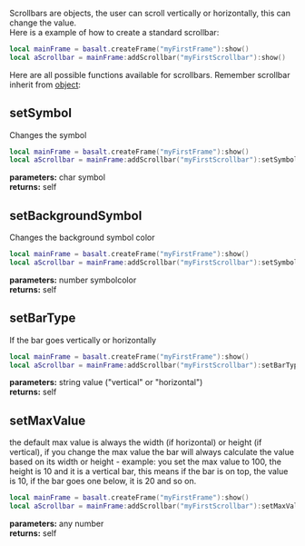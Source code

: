 Scrollbars are objects, the user can scroll vertically or horizontally, this can change the value.<br>
Here is a example of how to create a standard scrollbar:

````lua
local mainFrame = basalt.createFrame("myFirstFrame"):show()
local aScrollbar = mainFrame:addScrollbar("myFirstScrollbar"):show()
````
Here are all possible functions available for scrollbars. Remember scrollbar inherit from [object](https://github.com/NoryiE/Basalt/wiki/Object):

## setSymbol
Changes the symbol

````lua
local mainFrame = basalt.createFrame("myFirstFrame"):show()
local aScrollbar = mainFrame:addScrollbar("myFirstScrollbar"):setSymbol("X"):show()
````
**parameters:** char symbol<br>
**returns:** self<br>

## setBackgroundSymbol
Changes the background symbol color

````lua
local mainFrame = basalt.createFrame("myFirstFrame"):show()
local aScrollbar = mainFrame:addScrollbar("myFirstScrollbar"):setSymbol("X"):setBackgroundSymbol(colors.green):show()
````
**parameters:** number symbolcolor<br>
**returns:** self<br>

## setBarType
If the bar goes vertically or horizontally

````lua
local mainFrame = basalt.createFrame("myFirstFrame"):show()
local aScrollbar = mainFrame:addScrollbar("myFirstScrollbar"):setBarType("horizontal"):show()
````
**parameters:** string value ("vertical" or "horizontal")<br>
**returns:** self<br>

## setMaxValue
the default max value is always the width (if horizontal) or height (if vertical), if you change the max value the bar will always calculate the value based on its width or height - example: you set the max value to 100, the height is 10 and it is a vertical bar, this means if the bar is on top, the value is 10, if the bar goes one below, it is 20 and so on.

````lua
local mainFrame = basalt.createFrame("myFirstFrame"):show()
local aScrollbar = mainFrame:addScrollbar("myFirstScrollbar"):setMaxValue(123):show()
````
**parameters:** any number<br>
**returns:** self<br>
